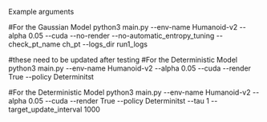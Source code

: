 



Example arguments

#For the Gaussian Model
python3 main.py --env-name Humanoid-v2 --alpha 0.05 --cuda --no-render --no-automatic_entropy_tuning --check_pt_name ch_pt --logs_dir run1_logs


#these need to be updated after testing
#For the Deterministic Model
python3 main.py --env-name Humanoid-v2 --alpha 0.05 --cuda --render True --policy Determinitst

#For the Deterministic Model
python3 main.py --env-name Humanoid-v2 --alpha 0.05 --cuda --render True --policy Determinitst --tau 1 --target_update_interval 1000
